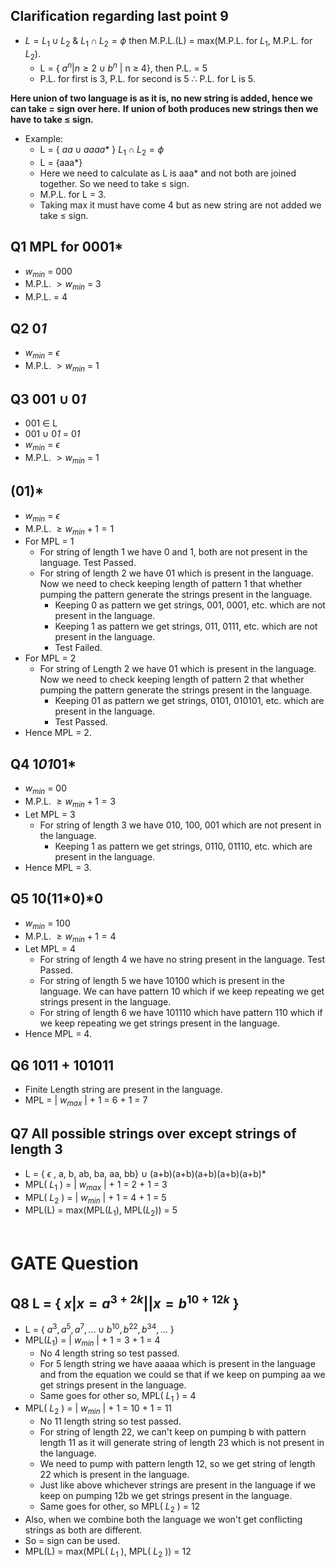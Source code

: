 ## Clarification regarding last point 9

- $L = L_{1} \cup L_{2}$ & $L_{1} \cap L_{2} = \phi$ then M.P.L.(L) = max(M.P.L. for $L_{1}$, M.P.L. for $L_{2}$).
    - L = { $a^{n} | n \geq 2 \cup b^{n}$ | n $\geq$ 4}, then P.L. = 5
    - P.L. for first is 3, P.L. for second is 5 $\therefore$ P.L. for L is 5.  
  
**Here union of two language is as it is, no new string is added, hence we can take = sign over here.**
**If union of both produces new strings then we have to take $\leq$ sign.**

- Example:
  - L = { $aa \cup aaaa*$ } $L_{1} \cap L_{2} = \phi$
  - L = {aaa*}
  - Here we need to calculate as L is aaa* and not both are joined together. So we need to take $\leq$ sign.
  - M.P.L. for L = 3.
  - Taking max it must have come 4 but as new string are not added we take $\leq$ sign.

## Q1 MPL for 0001*
- $w_{min}$ = 000
- M.P.L. $\gt w_{min}$ = 3
- M.P.L. = 4

## Q2 0*1*
- $w_{min}$ = $\epsilon$
- M.P.L. $\gt w_{min}$ = 1

## Q3 001 $\cup$ 0*1*
- 001 $\in$ L
- 001 $\cup$ 0*1* = 0*1*
- $w_{min}$ = $\epsilon$
- M.P.L. $\gt w_{min}$ = 1

## (01)*
- $w_{min}$ = $\epsilon$
- M.P.L. $\geq w_{min}+1 = 1$
- For MPL = 1
  - For string of length 1 we have 0 and 1, both are not present in the language. Test Passed.
  - For string of length 2 we have 01 which is present in the language. Now we need to check keeping length of pattern 1 that whether pumping the pattern generate the strings present in the language.
    - Keeping 0 as pattern we get strings, 001, 0001, etc. which are not present in the language. 
    - Keeping 1 as pattern we get strings, 011, 0111, etc. which are not present in the language.
    - Test Failed.
- For MPL = 2
  - For string of Length 2 we have 01 which is present in the language. Now we need to check keeping length of pattern 2 that whether pumping the pattern generate the strings present in the language.
    - Keeping 01 as pattern we get strings, 0101, 010101, etc. which are present in the language.
    - Test Passed.
- Hence MPL = 2.

## Q4 1*01*01*
- $w_{min}$ = 00
- M.P.L. $\geq w_{min}+1 = 3$
- Let MPL = 3
  - For string of length 3 we have 010, 100, 001 which are not present in the language.
    - Keeping 1 as pattern we get strings, 0110, 01110, etc. which are present in the language.
- Hence MPL = 3.

## Q5 10(11*0)*0
- $w_{min}$ = 100
- M.P.L. $\geq w_{min}+1 = 4$
- Let MPL = 4
  - For string of length 4 we have no string present in the language. Test Passed.
  - For string of length 5 we have 10100 which is present in the language. We can have pattern 10 which if we keep repeating we get strings present in the language.
  - For string of length 6 we have 101110 which have pattern 110 which if we keep repeating we get strings present in the language.
- Hence MPL = 4.

## Q6 1011 + 101011
- Finite Length string are present in the language.
- MPL = | $w_{max}$ | + 1 = 6 + 1 = 7

## Q7 All possible strings over except strings of length 3
- L = { $\epsilon$ , a, b, ab, ba, aa, bb} $\cup$ (a+b)(a+b)(a+b)(a+b)(a+b)*
- MPL( $L_{1}$ ) = | $w_{max}$ | + 1 = 2 + 1 = 3
- MPL( $L_{2}$ ) = | $w_{min}$ | + 1 = 4 + 1 = 5
- MPL(L) = max(MPL($L_{1}$), MPL($L_{2}$)) = 5
<br/> <br/>

# GATE Question
## Q8 L = { $x | x = a^{3+2k} || x = b^{10+12k}$ }

- L = { $a^{3}, a^{5}, a^{7}, ... \cup b^{10}, b^{22}, b^{34}, ...$ }
- MPL($L_{1}$) = | $w_{min}$ | + 1 = 3 + 1 = 4
  - No 4 length string so test passed.
  - For 5 length string we have aaaaa which is present in the language and from the equation we could se that if we keep on pumping aa we get strings present in the language.
  - Same goes for other so, MPL( $L_{1}$ ) = 4
- MPL( $L_{2}$ ) = | $w_{min}$ | + 1 = 10 + 1 = 11
  - No 11 length string so test passed.
  - For string of length 22, we can't keep on pumping b with pattern length 11 as it will generate string of length 23 which is not present in the language.
  - We need to pump with pattern length 12, so we get string of length 22 which is present in the language.
  - Just like above whichever strings are present in the language if we keep on pumping 12b we get strings present in the language.
  - Same goes for other, so MPL( $L_{2}$ ) = 12
- Also, when we combine both the language we won't get conflicting strings as both are different.
- So = sign can be used.
- MPL(L) = max(MPL( $L_{1}$ ), MPL( $L_{2}$ )) = 12
